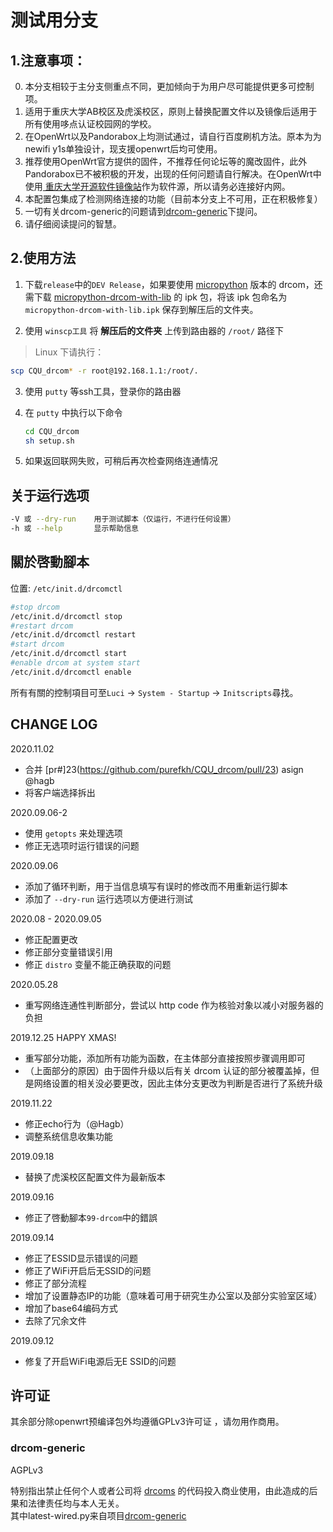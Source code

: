 # 测试用分支

## 1.注意事项：
0. 本分支相较于主分支侧重点不同，更加倾向于为用户尽可能提供更多可控制项。
1. 适用于重庆大学AB校区及虎溪校区，原则上替换配置文件以及镜像后适用于所有使用哆点认证校园网的学校。
2. 在OpenWrt以及Pandorabox上均测试通过，请自行百度刷机方法。原本为为newifi y1s单独设计，现支援openwrt后均可使用。
3. 推荐使用OpenWrt官方提供的固件，不推荐任何论坛等的魔改固件，此外Pandorabox已不被积极的开发，出现的任何问题请自行解决。在OpenWrt中使用[ 重庆大学开源软件镜像站](http://mirrors.cqu.edu.cn/openwrt/)作为软件源，所以请务必连接好内网。
4. 本配置包集成了检测网络连接的功能（目前本分支上不可用，正在积极修复）
5. 一切有关drcom-generic的问题请到[drcom-generic](https://github.com/drcom-generic)下提问。
6. 请仔细阅读提问的智慧。

## 2.使用方法

1. 下载`release`中的`DEV Release`，如果要使用 [micropython](https://github.com/micropython/micropython) 版本的 drcom，还需下载 [micropython-drcom-with-lib](https://github.com/Hagb/micropython-drcom/releases/) 的 ipk 包，将该 ipk 包命名为 `micropython-drcom-with-lib.ipk` 保存到解压后的文件夹。

2. 使用 `winscp工具` 将 __解压后的文件夹__ 上传到路由器的 `/root/` 路径下
> Linux 下请执行：
```bash
scp CQU_drcom* -r root@192.168.1.1:/root/.
```

3. 使用 `putty` 等ssh工具，登录你的路由器

4. 在 `putty` 中执行以下命令

   ``` bash
   cd CQU_drcom
   sh setup.sh
   ```

5. 如果返回联网失败，可稍后再次检查网络连通情况

## 关于运行选项
```bash
-V 或 --dry-run    用于测试脚本（仅运行，不进行任何设置）
-h 或 --help       显示帮助信息
```

## 關於啓動腳本
位置: `/etc/init.d/drcomctl`
```sh
#stop drcom
/etc/init.d/drcomctl stop
#restart drcom
/etc/init.d/drcomctl restart
#start drcom
/etc/init.d/drcomctl start
#enable drcom at system start
/etc/init.d/drcomctl enable
```
所有有關的控制項目可至`Luci` -> `System - Startup` -> `Initscripts`尋找。
## CHANGE LOG
2020.11.02
- 合并 [pr#]23(https://github.com/purefkh/CQU_drcom/pull/23) asign @hagb
- 将客户端选择拆出

2020.09.06-2
- 使用 `getopts` 来处理选项
- 修正无选项时运行错误的问题

2020.09.06
- 添加了循环判断，用于当信息填写有误时的修改而不用重新运行脚本
- 添加了 `--dry-run` 运行选项以方便进行测试

2020.08 - 2020.09.05
- 修正配置更改
- 修正部分变量错误引用
- 修正 `distro` 变量不能正确获取的问题

2020.05.28
- 重写网络连通性判断部分，尝试以 http code 作为核验对象以减小对服务器的负担

2019.12.25
HAPPY XMAS!
- 重写部分功能，添加所有功能为函数，在主体部分直接按照步骤调用即可
- （上面部分的原因）由于固件升级以后有关 drcom 认证的部分被覆盖掉，但是网络设置的相关没必要更改，因此主体分支更改为判断是否进行了系统升级

2019.11.22
- 修正echo行为（@Hagb）
- 调整系统信息收集功能

2019.09.18
- 替换了虎溪校区配置文件为最新版本

2019.09.16
- 修正了啓動腳本`99-drcom`中的錯誤

2019.09.14
- 修正了ESSID显示错误的问题
- 修正了WiFi开启后无SSID的问题
- 修正了部分流程
- 增加了设置静态IP的功能（意味着可用于研究生办公室以及部分实验室区域）
- 增加了base64编码方式
- 去除了冗余文件

2019.09.12
- 修复了开启WiFi电源后无E SSID的问题

## 许可证
其余部分除openwrt预编译包外均遵循GPLv3许可证 ，请勿用作商用。
### drcom-generic
AGPLv3

特别指出禁止任何个人或者公司将 [drcoms](http://github.com/drcoms/) 的代码投入商业使用，由此造成的后果和法律责任均与本人无关。
</br>
其中latest-wired.py来自项目[drcom-generic](https://github.com/drcoms/drcom-generic)
